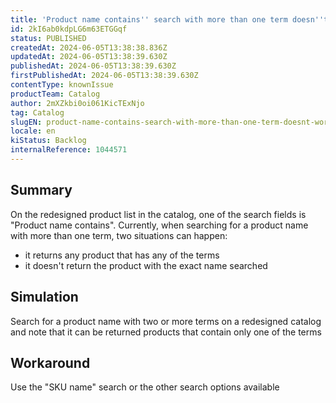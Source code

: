 ```yaml
---
title: 'Product name contains'' search with more than one term doesn''t work on catalog''s redesigned UI'
id: 2kI6ab0kdpLG6m63ETGGqf
status: PUBLISHED
createdAt: 2024-06-05T13:38:38.836Z
updatedAt: 2024-06-05T13:38:39.630Z
publishedAt: 2024-06-05T13:38:39.630Z
firstPublishedAt: 2024-06-05T13:38:39.630Z
contentType: knownIssue
productTeam: Catalog
author: 2mXZkbi0oi061KicTExNjo
tag: Catalog
slugEN: product-name-contains-search-with-more-than-one-term-doesnt-work-on-catalogs-redesigned-ui
locale: en
kiStatus: Backlog
internalReference: 1044571
---
```


## Summary


On the redesigned product list in the catalog, one of the search fields is "Product name contains". Currently, when searching for a product name with more than one term, two situations can happen:

- it returns any product that has any of the terms
- it doesn't return the product with the exact name searched


##

## Simulation


Search for a product name with two or more terms on a redesigned catalog and note that it can be returned products that contain only one of the terms


##

## Workaround


Use the "SKU name" search or the other search options available





